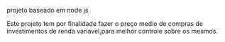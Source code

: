 projeto baseado em node js

Este projeto tem por finalidade fazer o preço medio de compras de investimentos de renda variavel,para melhor controle sobre os mesmos.
